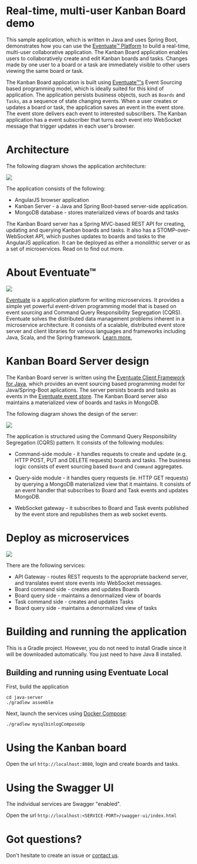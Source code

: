 
# Real-time, multi-user Kanban Board demo

This sample application, which is written in Java and uses Spring Boot, demonstrates how you can use the [Eventuate&trade; Platform](http://eventuate.io/) to build a real-time, multi-user collaborative application.
The Kanban Board application enables users to collaboratively create and edit Kanban boards and tasks.
Changes made by one user to a board or a task are immediately visible to other users viewing the same board or task.

The Kanban Board application is built using [Eventuate&trade;'s](http://eventuate.io/) Event Sourcing based programming model, which is ideally suited for this kind of application.
The application persists business objects, such as `Boards` and `Tasks`, as a sequence of state changing events.
When a user creates or updates a board or task, the application saves an event in the event store.
The event store delivers each event to interested subscribers.
The Kanban application has a event subscriber that turns each event into WebSocket message that trigger updates in each user's browser.

# Architecture

The following diagram shows the application architecture:

<img class="img-responsive" src="eventuate-kanban-architecture.png">

The application consists of the following:

* AngularJS browser application
* Kanban Server - a Java and Spring Boot-based server-side application.
* MongoDB database - stores materialized views of boards and tasks

The Kanban Board server has a Spring MVC-based REST API for creating, updating and querying Kanban boards and tasks.
It also has a STOMP-over-WebSocket API, which pushes updates to boards and tasks to the AngularJS application.
It can be deployed as either a monolithic server or as a set of microservices. Read on to find out more.

# About Eventuate&trade;

![](http://eventuate.io/i/logo.gif)

[Eventuate](http://eventuate.io/) is a application platform for writing microservices.
It provides a simple yet powerful event-driven programming model that is based on event sourcing and Command Query Responsibility Segregation (CQRS).
Eventuate solves the distributed data management problems inherent in a microservice architecture.
It consists of a scalable, distributed event store server and client libraries for various languages and frameworks including Java, Scala, and the Spring framework. [Learn more.](http://eventuate.io/)


# Kanban Board Server design

The Kanban Board server is written using the [Eventuate Client Framework for Java](http://eventuate.io/docs/java/eventuate-client-framework-for-java.html), which provides an event sourcing based programming model for Java/Spring-Boot aplications.
The server persists boards and tasks as events in the [Eventuate event store](http://eventuate.io/howeventuateworks.html).
The Kanban Board server also maintains a materialized view of boards and tasks in MongoDB.

The following diagram shows the design of the server:

<img class="img-responsive" src="eventuate-kanban-server.png">

The application is structured using the Command Query Responsibility Segregation (CQRS) pattern.
It consists of the following modules:

*  Command-side module - it handles requests to create and update (e.g. HTTP POST, PUT and DELETE requests) boards and tasks.
The business logic consists of event sourcing based `Board` and `Command` aggregates.

* Query-side module - it handles query requests (ie. HTTP GET requests) by querying a MongoDB materialized view that it maintains.
It consists of an event handler that subscribes to Board and Task events and updates MongoDB.

* WebSocket gateway - it subscribes to Board and Task events published by the event store and republishes them as web socket events.

# Deploy as microservices

<img class="img-responsive" src="eventuate-kanban-microservices.png">

There are the following services:

* API Gateway - routes REST requests to the appropriate backend server, and translates event store events into WebSocket messages.
* Board command side - creates and updates Boards
* Board query side - maintains a denormalized view of boards
* Task command side - creates and updates Tasks
* Board query side - maintains a denormalized view of tasks


# Building and running the application

This is a Gradle project.
However, you do not need to install Gradle since it will be downloaded automatically.
You just need to have Java 8 installed.

## Building and running using Eventuate Local

First, build the application

```
cd java-server
./gradlew assemble
```

Next, launch the services using [Docker Compose](https://docs.docker.com/compose/):

```
./gradlew mysqlbinlogComposeUp
```

# Using the Kanban board

Open the url `http://localhost:8080`, login and create boards and tasks.

# Using the Swagger UI

The individual services are Swagger "enabled".

Open the url `http://localhost:<SERVICE-PORT>/swagger-ui/index.html`

# Got questions?

Don't hesitate to create an issue or [contact us](http://eventuate.io/contact.html).
